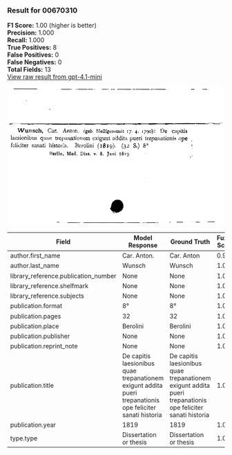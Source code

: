 ### Result for 00670310
**F1 Score:** 1.00 (higher is better)<br>**Precision:** 1.000<br>**Recall:** 1.000<br>**True Positives:** 8<br>**False Positives:** 0<br>**False Negatives:** 0<br>**Total Fields:** 13<br>[View raw result from gpt-4.1-mini](https://github.com/RISE-UNIBAS/humanities_data_benchmark/blob/main/results/2025-09-02/T0161/request_T0161_00670310.json)

<img src="https://github.com/RISE-UNIBAS/humanities_data_benchmark/blob/main/benchmarks/zettelkatalog/images/00670310.jpg?raw=true" alt="00670310" width="600px">

| Field | Model Response | Ground Truth | Fuzzy Score | Match |
|-------|----------------|--------------|-------------|-------|
| author.first_name | Car. Anton. | Car. Anton | 0.952 | ✅ |
| author.last_name | Wunsch | Wunsch | 1.000 | ✅ |
| library_reference.publication_number | None | None | 1.000 | ✅ |
| library_reference.shelfmark | None | None | 1.000 | ✅ |
| library_reference.subjects | None | None | 1.000 | ✅ |
| publication.format | 8° | 8° | 1.000 | ✅ |
| publication.pages | 32 | 32 | 1.000 | ✅ |
| publication.place | Berolini | Berolini | 1.000 | ✅ |
| publication.publisher | None | None | 1.000 | ✅ |
| publication.reprint_note | None | None | 1.000 | ✅ |
| publication.title | De capitis laesionibus quae trepanationem exigunt addita pueri trepanationis ope feliciter sanati historia | De capitis laesionibus quae trepanationem exigunt addita pueri trepanationis ope feliciter sanati historia | 1.000 | ✅ |
| publication.year | 1819 | 1819 | 1.000 | ✅ |
| type.type | Dissertation or thesis | Dissertation or thesis | 1.000 | ✅ |
